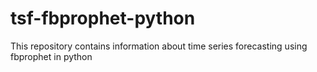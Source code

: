 # tsf-fbprophet-python
This repository contains information about time series forecasting using fbprophet in python
